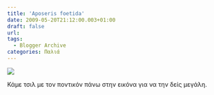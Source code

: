 ```yaml
---
title: 'Aposeris foetida'
date: 2009-05-20T21:12:00.003+01:00
draft: false
url: 
tags:
  - Blogger Archive
categories: Παλιά
---
```


[![](https://blogger.googleusercontent.com/img/b/R29vZ2xl/AVvXsEiDBX2wGhCo3DB2GwF1MO_xLrfBAWz_NLW-3ITrXDhlf8ecZKEbg0Opfc-J-Fjw0iZz1hWx-Nnzzl13pA_fs9MFeDFYSSc38ane9YQFVdZqwRRRVIdph8LNLg7-d_2nW084-r0QdcXeVus/s400/DSCN3242.JPG)](https://blogger.googleusercontent.com/img/b/R29vZ2xl/AVvXsEiDBX2wGhCo3DB2GwF1MO_xLrfBAWz_NLW-3ITrXDhlf8ecZKEbg0Opfc-J-Fjw0iZz1hWx-Nnzzl13pA_fs9MFeDFYSSc38ane9YQFVdZqwRRRVIdph8LNLg7-d_2nW084-r0QdcXeVus/s1600-h/DSCN3242.JPG)  
  
Κάμε τσιλ με τον ποντικόν πάνω στην εικόνα για να την δείς μεγάλη.

